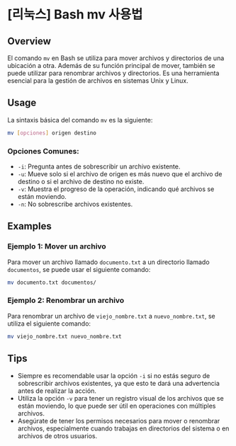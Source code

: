 # [리눅스] Bash mv 사용법

## Overview
El comando `mv` en Bash se utiliza para mover archivos y directorios de una ubicación a otra. Además de su función principal de mover, también se puede utilizar para renombrar archivos y directorios. Es una herramienta esencial para la gestión de archivos en sistemas Unix y Linux.

## Usage
La sintaxis básica del comando `mv` es la siguiente:

```bash
mv [opciones] origen destino
```

### Opciones Comunes:
- `-i`: Pregunta antes de sobrescribir un archivo existente.
- `-u`: Mueve solo si el archivo de origen es más nuevo que el archivo de destino o si el archivo de destino no existe.
- `-v`: Muestra el progreso de la operación, indicando qué archivos se están moviendo.
- `-n`: No sobrescribe archivos existentes.

## Examples
### Ejemplo 1: Mover un archivo
Para mover un archivo llamado `documento.txt` a un directorio llamado `documentos`, se puede usar el siguiente comando:

```bash
mv documento.txt documentos/
```

### Ejemplo 2: Renombrar un archivo
Para renombrar un archivo de `viejo_nombre.txt` a `nuevo_nombre.txt`, se utiliza el siguiente comando:

```bash
mv viejo_nombre.txt nuevo_nombre.txt
```

## Tips
- Siempre es recomendable usar la opción `-i` si no estás seguro de sobrescribir archivos existentes, ya que esto te dará una advertencia antes de realizar la acción.
- Utiliza la opción `-v` para tener un registro visual de los archivos que se están moviendo, lo que puede ser útil en operaciones con múltiples archivos.
- Asegúrate de tener los permisos necesarios para mover o renombrar archivos, especialmente cuando trabajas en directorios del sistema o en archivos de otros usuarios.